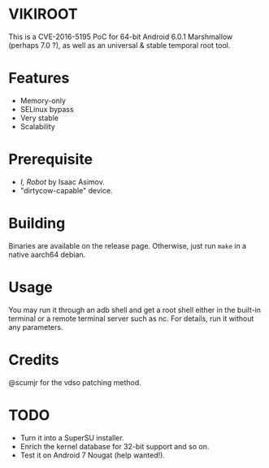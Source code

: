 # VIKIROOT

This is a CVE-2016-5195 PoC for 64-bit Android 6.0.1 Marshmallow (perhaps 7.0 ?), as well as an universal & stable temporal root tool.

# Features

- Memory-only
- SELinux bypass
- Very stable
- Scalability

# Prerequisite
- *I, Robot* by Isaac Asimov.
- "dirtycow-capable" device.

# Building

Binaries are available on the release page. Otherwise, just run `make` in a native aarch64 debian.

# Usage

You may run it through an adb shell and get a root shell either in the built-in terminal or a remote terminal server such as nc. For details, run it without any parameters.

# Credits

@scumjr for the vdso patching method.

# TODO

- Turn it into a SuperSU installer.
- Enrich the kernel database for 32-bit support and so on.
- Test it on Android 7 Nougat (help wanted!).
